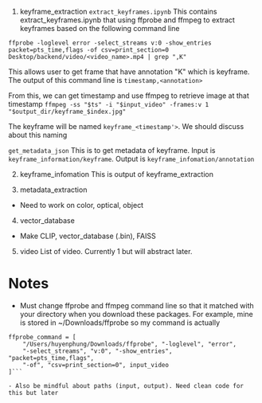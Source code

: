 1. keyframe_extraction
`extract_keyframes.ipynb`
This contains extract_keyframes.ipynb that using ffprobe and ffmpeg to extract keyframes based on the following command line

`ffprobe -loglevel error -select_streams v:0 -show_entries packet=pts_time,flags -of csv=print_section=0 Desktop/backend/video/<video_name>.mp4 | grep ",K"` 

This allows user to get frame that have annotation "K" which is keyframe. The output of this command line is `timestamp,<annotation>` 

From this, we can get timestamp and use ffmpeg to retrieve image at that timestamp
`ffmpeg -ss "$ts" -i "$input_video" -frames:v 1 "$output_dir/keyframe_$index.jpg"`

The keyframe will be named `keyframe_<timestamp'>`. We should discuss about this naming

`get_metadata_json`
This is to get metadata of keyframe. Input is `keyframe_information/keyframe`. Output is `keyframe_infomation/annotation`


2. keyframe_infomation 
This is output of keyframe_extraction

3. metadata_extraction
- Need to work on color, optical, object

4. vector_database
- Make CLIP, vector_database (.bin), FAISS

5. video
List of video. Currently 1 but will abstract later.

# Notes
- Must change ffprobe and ffmpeg command line so that it matched with your directory when you download these packages. For example, mine is stored in ~/Downloads/ffprobe so my command is actually 
```
ffprobe_command = [
    "/Users/huyenphung/Downloads/ffprobe", "-loglevel", "error", 
    "-select_streams", "v:0", "-show_entries", "packet=pts_time,flags", 
    "-of", "csv=print_section=0", input_video
]``` 

- Also be mindful about paths (input, output). Need clean code for this but later
